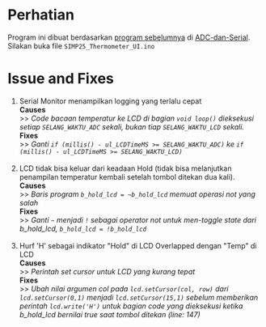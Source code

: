# Perhatian
Program ini dibuat berdasarkan [program sebelumnya](https://github.com/BerlianOkaI/SIMP25/blob/main/ADC-dan-Serial/Example/SIMP25_Temperature/SIMP25_Temperature.ino) di [ADC-dan-Serial](https://github.com/BerlianOkaI/SIMP25/tree/main/ADC-dan-Serial). Silakan buka file `SIMP25_Thermometer_UI.ino`


# Issue and Fixes
1. Serial Monitor menampilkan logging yang terlalu cepat
   <br/> **Causes**
   <br/> >> _Code bacaan temperatur ke LCD di bagian `void loop()` dieksekusi setiap `SELANG_WAKTU_ADC` sekali, bukan tiap `SELANG_WAKTU_LCD` sekali._
   <br/> **Fixes**
   <br/> >> _Ganti `if (millis() - ul_LCDTimeMS >= SELANG_WAKTU_ADC)` ke `if (millis() - ul_LCDTimeMS >= SELANG_WAKTU_LCD)`_ \
   <br/>  
2. LCD tidak bisa keluar dari keadaan Hold (tidak bisa melanjutkan penampilan temperatur kembali setelah tombol ditekan dua kali).
   <br/> **Causes**
   <br/> >> _Baris program `b_hold_lcd = ~b_hold_lcd` memuat operasi not yang salah_
   <br/> **Fixes**
   <br/> >> _Ganti `~` menjadi `!` sebagai operator not untuk men-toggle state dari b_hold_lcd, `b_hold_lcd = !b_hold_lcd`_\
   <br/>
3. Hurf 'H' sebagai indikator "Hold" di LCD Overlapped dengan "Temp" di LCD
   <br/> **Causes**
   <br/> >> _Perintah set cursor untuk LCD yang kurang tepat_
   <br/> **Fixes**
   <br/> >> _Ubah nilai argumen col pada `lcd.setCursor(col, row)` dari `lcd.setCursor(0,1)` menjadi `lcd.setCursor(15,1)` sebelum memberikan perintah `lcd.write('H')` untuk bagian code yang dieksekusi ketika b_hold_lcd bernilai true saat tombol ditekan (line: 147)_
